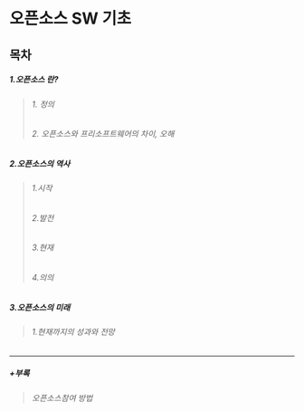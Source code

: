 오픈소스 SW 기초
==============
## 목차
##### 1.오픈소스 란?
>###### 1. 정의
>###### 2. 오픈소스와 프리소프트웨어의 차이, 오해

##### 2.오픈소스의 역사
>###### 1.시작
>###### 2.발전
>###### 3.현재
>###### 4.의의

##### 3.오픈소스의 미래
>###### 1.현재까지의 성과와 전망

-----------------------------

##### +부록
>###### 오픈소스참여 방법
